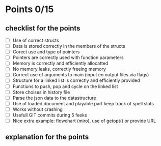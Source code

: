 # Points 0/15

## checklist for the points

- [ ] Use of correct structs
- [ ] Data is stored correctly in the members of the structs
- [ ] Corect use and type of pointers
- [ ] Pointers are correctly used with function parameters
- [ ] Memory is correctly and efficiently allocatted
- [ ] No memory leaks, correctly freeing memory
- [ ] Correct use of arguments to main (input en output files via flags)
- [ ] Structure for a linked list is correctly and efficiently provided
- [ ] Functiuns to push, pop and cycle on the linked list
- [ ] Store choises in history file
- [ ] Parse the json data to the datastructure
- [ ] Use of loaded document and playable part keep track of spell slots
- [ ] Works without crashing
- [ ] Usefull GIT commits during 5 feeks
- [ ] Nice extra example: flowchart (miro), use of getopt() or provide URL

## explanation for the points 